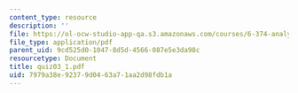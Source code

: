 ```yaml
---
content_type: resource
description: ''
file: https://ol-ocw-studio-app-qa.s3.amazonaws.com/courses/6-374-analysis-and-design-of-digital-integrated-circuits-fall-2003/7979a38e92379d0463a71aa2d98fdb1a_quiz03_1.pdf
file_type: application/pdf
parent_uid: 9cd525d0-1047-8d5d-4566-087e5e3da98c
resourcetype: Document
title: quiz03_1.pdf
uid: 7979a38e-9237-9d04-63a7-1aa2d98fdb1a
---
```

